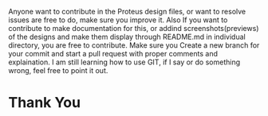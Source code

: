Anyone want to contribute in the Proteus design files, or want to resolve issues are free to do, make sure you improve it. 
Also If you want to contribute to make documentation for this, or addind screenshots(previews) of the designs and make them display through README.md in individual directory, 
you are free to contribute.
Make sure you Create a new branch for your commit and start a pull request with proper comments and explaination. 
I am still learning how to use GIT, if I say or do something wrong, feel free to point it out.

# Thank You
